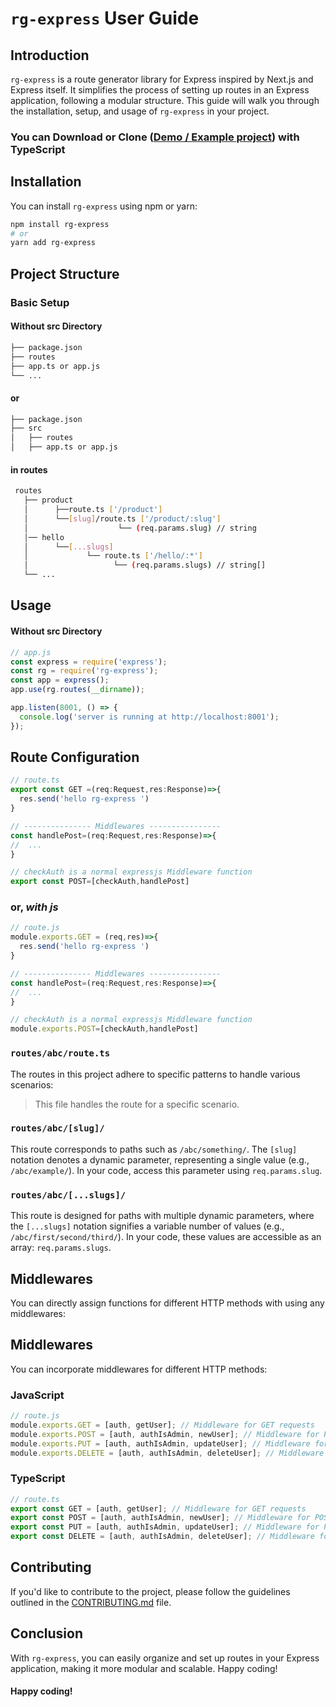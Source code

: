 # `rg-express` User Guide

## Introduction

`rg-express` is a route generator library for Express inspired by Next.js and Express itself. It simplifies the process of setting up routes in an Express application, following a modular structure. This guide will walk you through the installation, setup, and usage of `rg-express` in your project.


### You can Download or Clone ([Demo / Example project](https://github.com/Md-Anamul-Haque/rg-express_example)) with TypeScript



## Installation

You can install `rg-express` using npm or yarn:

```bash
npm install rg-express
# or
yarn add rg-express
```

## Project Structure
### Basic Setup
#### Without src Directory
```bash
├── package.json
├── routes
├── app.ts or app.js
└── ...
```

#### or
```bash
├── package.json
├── src
│   ├── routes
│   ├── app.ts or app.js
```

#### in routes
```bash
 routes
   ├── product
   │      ├──route.ts ['/product']
   │      └──[slug]/route.ts ['/product/:slug']
   │                    └── (req.params.slug) // string
   │── hello
   │      └──[...slugs]
   │             └── route.ts ['/hello/:*']
   │                   └── (req.params.slugs) // string[]
   └── ...
```

## Usage
#### Without src Directory

```js
// app.js
const express = require('express');
const rg = require('rg-express');
const app = express();
app.use(rg.routes(__dirname));

app.listen(8001, () => {
  console.log('server is running at http://localhost:8001');
});

```


## Route Configuration

```typescript
// route.ts
export const GET =(req:Request,res:Response)=>{
  res.send('hello rg-express ')
}

// --------------- Middlewares ----------------
const handlePost=(req:Request,res:Response)=>{
//  ...
}

// checkAuth is a normal expressjs Middleware function
export const POST=[checkAuth,handlePost]
```
### or, <i>with js</i>

```javascript
// route.js
module.exports.GET = (req,res)=>{
  res.send('hello rg-express ')
}

// --------------- Middlewares ----------------
const handlePost=(req:Request,res:Response)=>{
//  ...
}

// checkAuth is a normal expressjs Middleware function
module.exports.POST=[checkAuth,handlePost]
```



### `routes/abc/route.ts`
The routes in this project adhere to specific patterns to handle various scenarios:

> This file handles the route for a specific scenario.

### `routes/abc/[slug]/`

This route corresponds to paths such as `/abc/something/`. The `[slug]` notation denotes a dynamic parameter, representing a single value (e.g., `/abc/example/`). In your code, access this parameter using `req.params.slug`.

### `routes/abc/[...slugs]/`

This route is designed for paths with multiple dynamic parameters, where the `[...slugs]` notation signifies a variable number of values (e.g., `/abc/first/second/third/`). In your code, these values are accessible as an array: `req.params.slugs`.

## Middlewares

You can directly assign functions for different HTTP methods with using any middlewares:


## Middlewares

You can incorporate middlewares for different HTTP methods:

### JavaScript

```javascript
// route.js
module.exports.GET = [auth, getUser]; // Middleware for GET requests
module.exports.POST = [auth, authIsAdmin, newUser]; // Middleware for POST requests
module.exports.PUT = [auth, authIsAdmin, updateUser]; // Middleware for PUT requests
module.exports.DELETE = [auth, authIsAdmin, deleteUser]; // Middleware for DELETE requests
```


### TypeScript

```typescript
// route.ts
export const GET = [auth, getUser]; // Middleware for GET requests
export const POST = [auth, authIsAdmin, newUser]; // Middleware for POST requests
export const PUT = [auth, authIsAdmin, updateUser]; // Middleware for PUT requests
export const DELETE = [auth, authIsAdmin, deleteUser]; // Middleware for DELETE requests
```




## Contributing

If you'd like to contribute to the project, please follow the guidelines outlined in the [CONTRIBUTING.md](CONTRIBUTING.md) file.

## Conclusion
With `rg-express`, you can easily organize and set up routes in your Express application, making it more modular and scalable. Happy coding!


#### Happy coding!